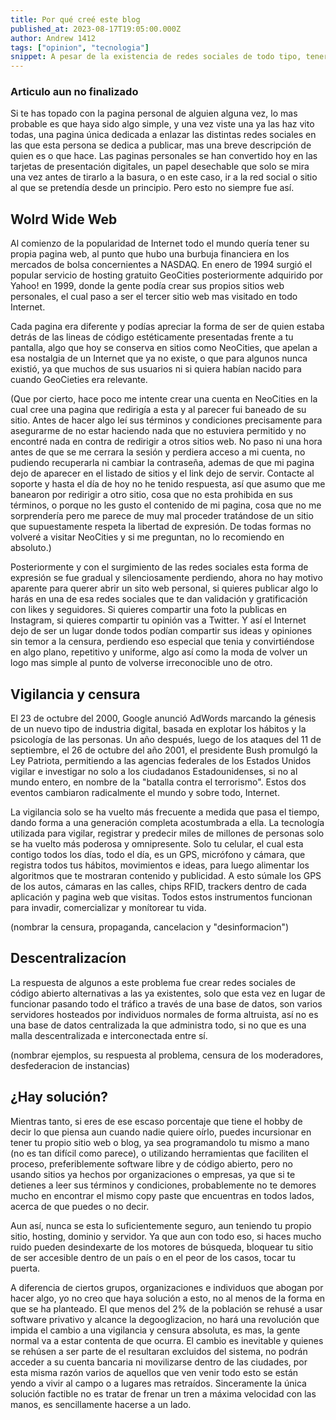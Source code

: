 ```yaml
---
title: Por qué creé este blog
published_at: 2023-08-17T19:05:00.000Z
author: Andrew 1412
tags: ["opinion", "tecnologia"]
snippet: A pesar de la existencia de redes sociales de todo tipo, tener tu propia pagina personal tiene mas sentido que nunca.
---
```


### Articulo aun no finalizado

Si te has topado con la pagina personal de alguien alguna vez, lo mas probable
es que haya sido algo simple, y una vez viste una ya las haz vito todas, una
pagina única dedicada a enlazar las distintas redes sociales en las que esta
persona se dedica a publicar, mas una breve descripción de quien es o que hace.
Las paginas personales se han convertido hoy en las tarjetas de presentación
digitales, un papel desechable que solo se mira una vez antes de tirarlo a la
basura, o en este caso, ir a la red social o sitio al que se pretendía desde un
principio. Pero esto no siempre fue así.

## Wolrd Wide Web

Al comienzo de la popularidad de Internet todo el mundo quería tener su propia
pagina web, al punto que hubo una burbuja financiera en los mercados de bolsa
concernientes a NASDAQ. En enero de 1994 surgió el popular servicio de hosting
gratuito GeoCities posteriormente adquirido por Yahoo! en 1999, donde la gente
podía crear sus propios sitios web personales, el cual paso a ser el tercer
sitio web mas visitado en todo Internet.

Cada pagina era diferente y podías apreciar la forma de ser de quien estaba
detrás de las lineas de código estéticamente presentadas frente a tu pantalla,
algo que hoy se conserva en sitios como NeoCities, que apelan a esa nostalgia de
un Internet que ya no existe, o que para algunos nunca existió, ya que muchos de
sus usuarios ni si quiera habían nacido para cuando GeoCieties era relevante.

(Que por cierto, hace poco me intente crear una cuenta en NeoCities en la cual
cree una pagina que redirigía a esta y al parecer fui baneado de su sitio. Antes
de hacer algo leí sus términos y condiciones precisamente para asegurarme de no
estar haciendo nada que no estuviera permitido y no encontré nada en contra de
redirigir a otros sitios web. No paso ni una hora antes de que se me cerrara la
sesión y perdiera acceso a mi cuenta, no pudiendo recuperarla ni cambiar la
contraseña, ademas de que mi pagina dejo de aparecer en el listado de sitios y
el link dejo de servir. Contacte al soporte y hasta el día de hoy no he tenido
respuesta, así que asumo que me banearon por redirigir a otro sitio, cosa que no
esta prohibida en sus términos, o porque no les gusto el contenido de mi pagina,
cosa que no me sorprendería pero me parece de muy mal proceder tratándose de un
sitio que supuestamente respeta la libertad de expresión. De todas formas no
volveré a visitar NeoCities y si me preguntan, no lo recomiendo en absoluto.)

Posteriormente y con el surgimiento de las redes sociales esta forma de
expresión se fue gradual y silenciosamente perdiendo, ahora no hay motivo
aparente para querer abrir un sito web personal, si quieres publicar algo lo
harás en una de esa redes sociales que te dan validación y gratificación con
likes y seguidores. Si quieres compartir una foto la publicas en Instagram, si
quieres compartir tu opinión vas a Twitter. Y así el Internet dejo de ser un
lugar donde todos podían compartir sus ideas y opiniones sin temor a la censura,
perdiendo eso especial que tenia y convirtiéndose en algo plano, repetitivo y
uniforme, algo así como la moda de volver un logo mas simple al punto de
volverse irreconocible uno de otro.

## Vigilancia y censura

El 23 de octubre del 2000, Google anunció AdWords marcando la génesis de un
nuevo tipo de industria digital, basada en explotar los hábitos y la psicología
de las personas. Un año después, luego de los ataques del 11 de septiembre, el
26 de octubre del año 2001, el presidente Bush promulgó la Ley Patriota,
permitiendo a las agencias federales de los Estados Unidos vigilar e investigar
no solo a los ciudadanos Estadounidenses, si no al mundo entero, en nombre de la
"batalla contra el terrorismo". Estos dos eventos cambiaron radicalmente el
mundo y sobre todo, Internet.

La vigilancia solo se ha vuelto más frecuente a medida que pasa el tiempo, dando
forma a una generación completa acostumbrada a ella. La tecnología utilizada
para vigilar, registrar y predecir miles de millones de personas solo se ha
vuelto más poderosa y omnipresente. Solo tu celular, el cual esta contigo todos
los días, todo el día, es un GPS, micrófono y cámara, que registra todos tus
hábitos, movimientos e ideas, para luego alimentar los algoritmos que te
mostraran contenido y publicidad. A esto súmale los GPS de los autos, cámaras en
las calles, chips RFID, trackers dentro de cada aplicación y pagina web que
visitas. Todos estos instrumentos funcionan para invadir, comercializar y
monítorear tu vida.

(nombrar la censura, propaganda, cancelacion y "desinformacion")

## Descentralizacíon

La respuesta de algunos a este problema fue crear redes sociales de código
abierto alternativas a las ya existentes, solo que esta vez en lugar de
funcionar pasando todo el tráfico a través de una base de datos, son varios
servidores hosteados por individuos normales de forma altruista, así no es una
base de datos centralizada la que administra todo, si no que es una malla
descentralizada e interconectada entre sí.

(nombrar ejemplos, su respuesta al problema, censura de los moderadores,
desfederacion de instancias)

## ¿Hay solución?

Mientras tanto, si eres de ese escaso porcentaje que tiene el hobby de decir lo
que piensa aun cuando nadie quiere oírlo, puedes incursionar en tener tu propio
sitio web o blog, ya sea programandolo tu mismo a mano (no es tan difícil como
parece), o utilizando herramientas que faciliten el proceso, preferiblemente
software libre y de código abierto, pero no usando sitios ya hechos por
organizaciones o empresas, ya que si te detienes a leer sus términos y
condiciones, probablemente no te demores mucho en encontrar el mismo copy paste
que encuentras en todos lados, acerca de que puedes o no decir.

Aun así, nunca se esta lo suficientemente seguro, aun teniendo tu propio sitio,
hosting, dominio y servidor. Ya que aun con todo eso, si haces mucho ruido
pueden desindexarte de los motores de búsqueda, bloquear tu sitio de ser
accesible dentro de un país o en el peor de los casos, tocar tu puerta.

A diferencia de ciertos grupos, organizaciones e individuos que abogan por hacer
algo, yo no creo que haya solución a esto, no al menos de la forma en que se ha
planteado. El que menos del 2% de la población se rehusé a usar software
privativo y alcance la degooglizacion, no hará una revolución que impida el
cambio a una vigilancia y censura absoluta, es mas, la gente normal va a estar
contenta de que ocurra. El cambio es inevitable y quienes se rehúsen a ser parte
de el resultaran excluidos del sistema, no podrán acceder a su cuenta bancaria
ni movilizarse dentro de las ciudades, por esta misma razón varios de aquellos
que ven venir todo esto se están yendo a vivir al campo o a lugares mas
retraídos. Sinceramente la única solución factible no es tratar de frenar un
tren a máxima velocidad con las manos, es sencillamente hacerse a un lado.
